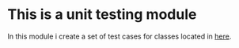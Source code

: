 # This is a unit testing module

In this module i create a set of test cases for classes located in [here](./src/main/java).